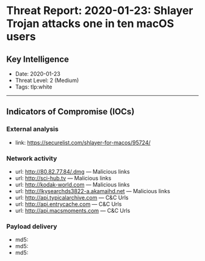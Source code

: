 # Threat Report: 2020-01-23: Shlayer Trojan attacks one in ten macOS users


## Key Intelligence
* Date: 2020-01-23
* Threat Level: 2 (Medium)
* Tags: tlp:white

---

## Indicators of Compromise (IOCs)
### External analysis
* link: https://securelist.com/shlayer-for-macos/95724/

### Network activity
* url: http://80.82.77.84/.dmg — Malicious links
* url: http://sci-hub.tv — Malicious links
* url: http://kodak-world.com — Malicious links
* url: http://lkysearchds3822-a.akamaihd.net — Malicious links
* url: http://api.typicalarchive.com — C&C Urls
* url: http://api.entrycache.com — C&C Urls
* url: http://api.macsmoments.com — C&C Urls

### Payload delivery
* md5: <md5>
* md5: <md5>
* md5: <md5>
